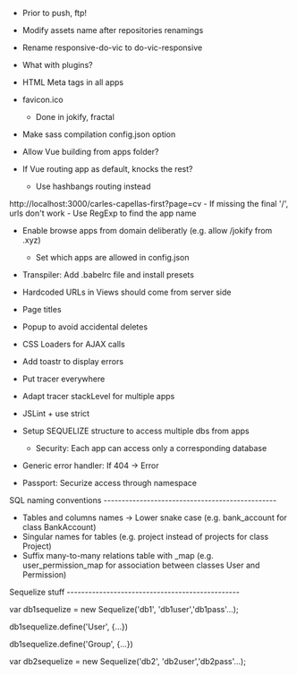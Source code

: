- Prior to push, ftp!

- Modify assets name after repositories renamings

- Rename responsive-do-vic to do-vic-responsive

- What with plugins?

- HTML Meta tags in all apps
- favicon.ico
	- Done in jokify, fractal

- Make sass compilation config.json option
- Allow Vue building from apps folder?

- If Vue routing app as default, knocks the rest?
	- Use hashbangs routing instead

http://localhost:3000/carles-capellas-first?page=cv
	- If missing the final '/', urls don't work
	- Use RegExp to find the app name

- Enable browse apps from domain deliberatly (e.g. allow /jokify from .xyz)
	- Set which apps are allowed in config.json

- Transpiler: Add .babelrc file and install presets
- Hardcoded URLs in Views should come from server side
- Page titles
- Popup to avoid accidental deletes
- CSS Loaders for AJAX calls
- Add toastr to display errors
- Put tracer everywhere
- Adapt tracer stackLevel for multiple apps
- JSLint + use strict
- Setup SEQUELIZE structure to access multiple dbs from apps
	- Security: Each app can access only a corresponding database
- Generic error handler: If 404 -> Error
- Passport: Securize access through namespace

SQL naming conventions ------------------------------------------------

- Tables and columns names -> Lower snake case (e.g. bank_account for class BankAccount)
- Singular names for tables (e.g. project instead of projects for class Project)
- Suffix many-to-many relations table with _map (e.g. user_permission_map for association between classes User and Permission)

Sequelize stuff ------------------------------------------------

var db1sequelize = new Sequelize('db1', 'db1user','db1pass'...);

db1sequelize.define('User', {...})

db1sequelize.define('Group', {...})

var db2sequelize = new Sequelize('db2', 'db2user','db2pass'...);
